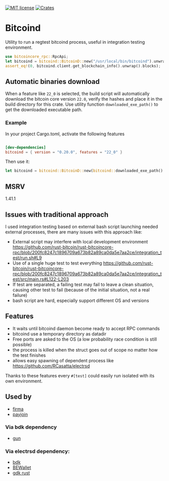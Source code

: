 [![MIT license](https://img.shields.io/github/license/RCasatta/bitcoind)](https://github.com/RCasatta/bitcoind/blob/master/LICENSE)
[![Crates](https://img.shields.io/crates/v/bitcoind.svg)](https://crates.io/crates/bitcoind)

# Bitcoind

Utility to run a regtest bitcoind process, useful in integration testing environment.

```rust
use bitcoincore_rpc::RpcApi;
let bitcoind = bitcoind::BitcoinD::new("/usr/local/bin/bitcoind").unwrap();
assert_eq!(0, bitcoind.client.get_blockchain_info().unwrap().blocks);
```

## Automatic binaries download

When a feature like `22_0` is selected, the build script will automatically download the bitcoin core version `22.0`, verify the hashes and place it in the build directory for this crate.
Use utility function `downloaded_exe_path()` to get the downloaded executable path.

### Example 

In your project Cargo.toml, activate the following features

```toml

[dev-dependencies]
bitcoind = { version = "0.20.0", features = "22_0" }
```

Then use it:

```rust
let bitcoind = bitcoind::BitcoinD::new(bitcoind::downloaded_exe_path().unwrap()).unwrap();
```

## MSRV

1.41.1

## Issues with traditional approach

I used integration testing based on external bash script launching needed external processes, there are many issues with this approach like:

* External script may interfere with local development environment https://github.com/rust-bitcoin/rust-bitcoincore-rpc/blob/200fc8247c1896709a673b82a89ca0da5e7aa2ce/integration_test/run.sh#L9
* Use of a single huge test to test everything https://github.com/rust-bitcoin/rust-bitcoincore-rpc/blob/200fc8247c1896709a673b82a89ca0da5e7aa2ce/integration_test/src/main.rs#L122-L203
* If test are separated, a failing test may fail to leave a clean situation, causing other test to fail (because of the initial situation, not a real failure)
* bash script are hard, especially support different OS and versions

## Features

  * It waits until bitcoind daemon become ready to accept RPC commands
  * bitcoind use a temporary directory as datadir
  * Free ports are asked to the OS (a low probability race condition is still possible) 
  * the process is killed when the struct goes out of scope no matter how the test finishes
  * allows easy spawning of dependent process like https://github.com/RCasatta/electrsd

Thanks to these features every `#[test]` could easily run isolated with its own environment.

## Used by

* [firma](https://github.com/RCasatta/firma/)
* [payjoin](https://github.com/Kixunil/payjoin)

### Via bdk dependency

* [gun](https://github.com/LLFourn/gun)

### Via electrsd dependency:

* [bdk](https://github.com/bitcoindevkit/bdk)
* [BEWallet](https://github.com/LeoComandini/BEWallet)
* [gdk rust](https://github.com/Blockstream/gdk/blob/master/subprojects/gdk_rust/)
